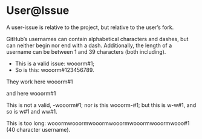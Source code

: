 # User@Issue

A user-issue is relative to the project, but relative to the user’s fork.

GitHub’s usernames can contain alphabetical characters and dashes, but can neither begin nor end with a dash. Additionally, the length of a username can be between 1 and 39 characters (both including).

-   This is a valid issue: wooorm#1;
-   So is this: wooorm#123456789.

They work here
wooorm#1

and here
    wooorm#1

This is not a valid, -wooorm#1; nor is this wooorm-#1; but this is w-w#1, and so is w#1 and ww#1.

This is too long: wooormwooormwooormwooormwooormwooormwooo#1 (40 character username).
